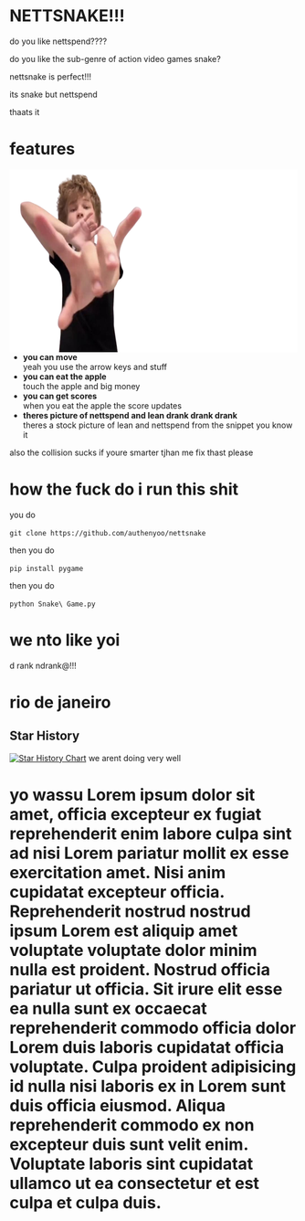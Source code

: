 # NETTSNAKE!!!
do you like nettspend???? 

do you like the sub-genre of action video games snake?

nettsnake is perfect!!!

its snake but nettspend

thaats it


# features

<img src="https://raw.githubusercontent.com/authenyoo/nettsnake/master/nettspend.png" align="right" height="320px"/>

- **you can move**\
yeah you use the arrow keys and stuff
- **you can eat the apple**\
touch the apple and big money
- **you can get scores**\
when you eat the apple the score updates
- **theres picture of nettspend and lean drank drank drank**\
theres a stock picture of lean and nettspend from the snippet you know it

also the collision sucks if youre smarter tjhan me fix thast please

# how the fuck do i run this shit

you do 

`git clone https://github.com/authenyoo/nettsnake`

then you do 

`pip install pygame`

then you do 

`python Snake\ Game.py`

# we nto like yoi
d rank ndrank@!!! 

# rio de janeiro  

## Star History

[![Star History Chart](https://api.star-history.com/svg?repos=authenyoo/nettsnake&type=Date)](https://star-history.com/#authenyoo/nettsnake&Date)  we arent doing very well
 

# yo wassu Lorem ipsum dolor sit amet, officia excepteur ex fugiat reprehenderit enim labore culpa sint ad nisi Lorem pariatur mollit ex esse exercitation amet. Nisi anim cupidatat excepteur officia. Reprehenderit nostrud nostrud ipsum Lorem est aliquip amet voluptate voluptate dolor minim nulla est proident. Nostrud officia pariatur ut officia. Sit irure elit esse ea nulla sunt ex occaecat reprehenderit commodo officia dolor Lorem duis laboris cupidatat officia voluptate. Culpa proident adipisicing id nulla nisi laboris ex in Lorem sunt duis officia eiusmod. Aliqua reprehenderit commodo ex non excepteur duis sunt velit enim. Voluptate laboris sint cupidatat ullamco ut ea consectetur et est culpa et culpa duis.
